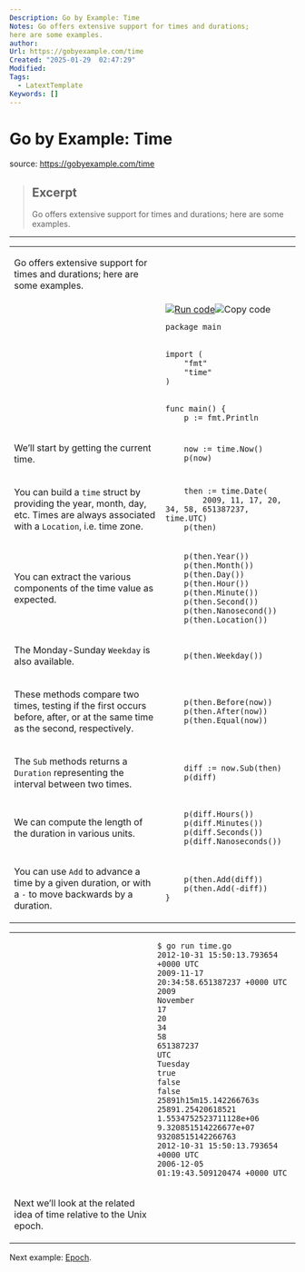 ```yaml
---
Description: Go by Example: Time
Notes: Go offers extensive support for times and durations;
here are some examples.
author: 
Url: https://gobyexample.com/time
Created: "2025-01-29  02:47:29"
Modified: 
Tags:
  - LatextTemplate
Keywords: []
---
```


# Go by Example: Time

source: https://gobyexample.com/time

> ## Excerpt
> Go offers extensive support for times and durations;
here are some examples.

---
<table><tbody><tr><td><p>Go offers extensive support for times and durations; here are some examples.</p></td><td></td></tr><tr><td></td><td><a href="https://go.dev/play/p/YAM3s1KPc8c"><img title="Run code" src="https://gobyexample.com/play.png"></a><img title="Copy code" src="https://gobyexample.com/clipboard.png"><pre><code><span><span><span>package</span> <span>main</span></span></span></code></pre></td></tr><tr><td></td><td><pre><code><span><span><span>import</span> <span>(</span>
</span></span><span><span>    <span>"fmt"</span>
</span></span><span><span>    <span>"time"</span>
</span></span><span><span><span>)</span></span></span></code></pre></td></tr><tr><td></td><td><pre><code><span><span><span>func</span> <span>main</span><span>()</span> <span>{</span>
</span></span><span><span>    <span>p</span> <span>:=</span> <span>fmt</span><span>.</span><span>Println</span></span></span></code></pre></td></tr><tr><td><p>We’ll start by getting the current time.</p></td><td><pre><code><span><span>    <span>now</span> <span>:=</span> <span>time</span><span>.</span><span>Now</span><span>()</span>
</span></span><span><span>    <span>p</span><span>(</span><span>now</span><span>)</span></span></span></code></pre></td></tr><tr><td><p>You can build a <code>time</code> struct by providing the year, month, day, etc. Times are always associated with a <code>Location</code>, i.e. time zone.</p></td><td><pre><code><span><span>    <span>then</span> <span>:=</span> <span>time</span><span>.</span><span>Date</span><span>(</span>
</span></span><span><span>        <span>2009</span><span>,</span> <span>11</span><span>,</span> <span>17</span><span>,</span> <span>20</span><span>,</span> <span>34</span><span>,</span> <span>58</span><span>,</span> <span>651387237</span><span>,</span> <span>time</span><span>.</span><span>UTC</span><span>)</span>
</span></span><span><span>    <span>p</span><span>(</span><span>then</span><span>)</span></span></span></code></pre></td></tr><tr><td><p>You can extract the various components of the time value as expected.</p></td><td><pre><code><span><span>    <span>p</span><span>(</span><span>then</span><span>.</span><span>Year</span><span>())</span>
</span></span><span><span>    <span>p</span><span>(</span><span>then</span><span>.</span><span>Month</span><span>())</span>
</span></span><span><span>    <span>p</span><span>(</span><span>then</span><span>.</span><span>Day</span><span>())</span>
</span></span><span><span>    <span>p</span><span>(</span><span>then</span><span>.</span><span>Hour</span><span>())</span>
</span></span><span><span>    <span>p</span><span>(</span><span>then</span><span>.</span><span>Minute</span><span>())</span>
</span></span><span><span>    <span>p</span><span>(</span><span>then</span><span>.</span><span>Second</span><span>())</span>
</span></span><span><span>    <span>p</span><span>(</span><span>then</span><span>.</span><span>Nanosecond</span><span>())</span>
</span></span><span><span>    <span>p</span><span>(</span><span>then</span><span>.</span><span>Location</span><span>())</span></span></span></code></pre></td></tr><tr><td><p>The Monday-Sunday <code>Weekday</code> is also available.</p></td><td><pre><code><span><span>    <span>p</span><span>(</span><span>then</span><span>.</span><span>Weekday</span><span>())</span></span></span></code></pre></td></tr><tr><td><p>These methods compare two times, testing if the first occurs before, after, or at the same time as the second, respectively.</p></td><td><pre><code><span><span>    <span>p</span><span>(</span><span>then</span><span>.</span><span>Before</span><span>(</span><span>now</span><span>))</span>
</span></span><span><span>    <span>p</span><span>(</span><span>then</span><span>.</span><span>After</span><span>(</span><span>now</span><span>))</span>
</span></span><span><span>    <span>p</span><span>(</span><span>then</span><span>.</span><span>Equal</span><span>(</span><span>now</span><span>))</span></span></span></code></pre></td></tr><tr><td><p>The <code>Sub</code> methods returns a <code>Duration</code> representing the interval between two times.</p></td><td><pre><code><span><span>    <span>diff</span> <span>:=</span> <span>now</span><span>.</span><span>Sub</span><span>(</span><span>then</span><span>)</span>
</span></span><span><span>    <span>p</span><span>(</span><span>diff</span><span>)</span></span></span></code></pre></td></tr><tr><td><p>We can compute the length of the duration in various units.</p></td><td><pre><code><span><span>    <span>p</span><span>(</span><span>diff</span><span>.</span><span>Hours</span><span>())</span>
</span></span><span><span>    <span>p</span><span>(</span><span>diff</span><span>.</span><span>Minutes</span><span>())</span>
</span></span><span><span>    <span>p</span><span>(</span><span>diff</span><span>.</span><span>Seconds</span><span>())</span>
</span></span><span><span>    <span>p</span><span>(</span><span>diff</span><span>.</span><span>Nanoseconds</span><span>())</span></span></span></code></pre></td></tr><tr><td><p>You can use <code>Add</code> to advance a time by a given duration, or with a <code>-</code> to move backwards by a duration.</p></td><td><pre><code><span><span>    <span>p</span><span>(</span><span>then</span><span>.</span><span>Add</span><span>(</span><span>diff</span><span>))</span>
</span></span><span><span>    <span>p</span><span>(</span><span>then</span><span>.</span><span>Add</span><span>(</span><span>-</span><span>diff</span><span>))</span>
</span></span><span><span><span>}</span></span></span></code></pre></td></tr></tbody></table>

<table><tbody><tr><td></td><td><pre><code><span><span><span>$</span> go run time.go
</span></span><span><span><span>2012-10-31 15:50:13.793654 +0000 UTC
</span></span></span><span><span><span>2009-11-17 20:34:58.651387237 +0000 UTC
</span></span></span><span><span><span>2009
</span></span></span><span><span><span>November
</span></span></span><span><span><span>17
</span></span></span><span><span><span>20
</span></span></span><span><span><span>34
</span></span></span><span><span><span>58
</span></span></span><span><span><span>651387237
</span></span></span><span><span><span>UTC
</span></span></span><span><span><span>Tuesday
</span></span></span><span><span><span>true
</span></span></span><span><span><span>false
</span></span></span><span><span><span>false
</span></span></span><span><span><span>25891h15m15.142266763s
</span></span></span><span><span><span>25891.25420618521
</span></span></span><span><span><span>1.5534752523711128e+06
</span></span></span><span><span><span>9.320851514226677e+07
</span></span></span><span><span><span>93208515142266763
</span></span></span><span><span><span>2012-10-31 15:50:13.793654 +0000 UTC
</span></span></span><span><span><span>2006-12-05 01:19:43.509120474 +0000 UTC</span></span></span></code></pre></td></tr><tr><td><p>Next we’ll look at the related idea of time relative to the Unix epoch.</p></td><td></td></tr></tbody></table>

Next example: [Epoch](https://gobyexample.com/epoch).
